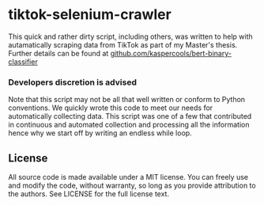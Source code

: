 # tiktok-selenium-crawler

This quick and rather dirty script, including others, was written to help with autamatically scraping data from TikTok as part of my Master's thesis. Further details can be found at [github.com/kaspercools/bert-binary-classifier](https://github.com/kaspercools/bert-binary-classifier)

### Developers discretion is advised
Note that this script may not be all that well written or conform to Python conventions. We quickly wrote this code to meet our needs for automatically collecting data. This script was one of a few that contributed in continuous and automated collection and processing all the information hence why we start off by writing an endless while loop.

## License

All source code is made available under a MIT license. You can freely use and modify the code, without warranty, so long as you provide attribution to the authors. See LICENSE for the full license text.
